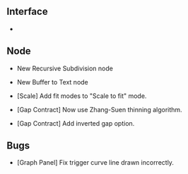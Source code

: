 ## Interface
- 

## Node
- New Recursive Subdivision node
- New Buffer to Text node



- [Scale] Add fit modes to "Scale to fit" mode.
- [Gap Contract] Now use Zhang-Suen thinning algorithm.
- [Gap Contract] Add inverted gap option.

## Bugs
- [Graph Panel] Fix trigger curve line drawn incorrectly.